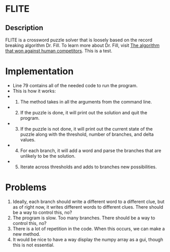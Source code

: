 # FLITE

## Description

FLITE is a crossword puzzle solver that is loosely based on the record breaking algorithm Dr. Fill.  To learn more about
Dr. Fill, visit [The algorithm that won against human competitors](https://arxiv.org/abs/1401.4597).  This is a test.


# Implementation

- Line 79 contains all of the needed code to run the program.
- This is how it works:
- 1. The method takes in all the arguments from the command line.
- 2. If the puzzle is done, it will print out the solution and quit the program.
- 3. If the puzzle is not done, it will print out the current state of the puzzle along
with the threshold, number of branches, and delta values.
- 4. For each branch, it will add a word and parse the branches that are unlikely to be
the solution. 
- 5. Iterate across thresholds and adds to branches new possibilities.

# Problems

1. Ideally, each branch should write a different word to a different clue, but as of right
now, it writes different words to different clues.  There should be a way to control this, no?
2. The program is slow.  Too many branches.  There should be a way to control this, no?
3. There is a lot of repetition in the code.  When this occurs, we can make a new method.
4. It would be nice to have a way display the numpy array as a gui, though this is not essential.
